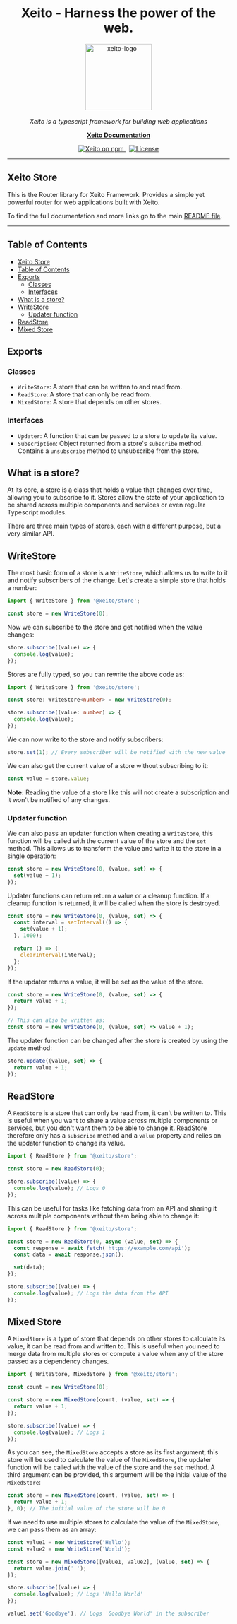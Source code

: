 <h1 align="center">Xeito - Harness the power of the web.</h1>

<p align="center">
  <img src="https://aerotoad.github.io/xeito-docs/images/logo_gradient.svg" alt="xeito-logo" width="150px" height="150px"/>
  <br><br>
  <i>Xeito is a typescript framework for building web applications</i>
  <br>
</p>

<p align="center">
  <a href="https://aerotoad.github.io/xeito-docs/"><strong>Xeito Documentation</strong></a>
  <br>
</p>

<p align="center">
  <a href="https://www.npmjs.com/@xeito/core">
    <img src="https://img.shields.io/npm/v/@xeito/core.svg?logo=npm&logoColor=fff&label=NPM+package&color=f59e0b" alt="Xeito on npm" />
  </a>
  &nbsp;
  <a href="https://github.com/aerotoad/xeito/blob/main/LICENSE">
    <img src="https://img.shields.io/github/license/aerotoad/xeito" alt="License" />
  </a>
</p>

<hr>

## Xeito Store

This is the Router library for Xeito Framework.
Provides a simple yet powerful router for web applications built with Xeito.

To find the full documentation and more links go to the main [README file](https://github.com/aerotoad/xeito).

<hr>

## Table of Contents
- [Xeito Store](#xeito-store)
- [Table of Contents](#table-of-contents)
- [Exports](#exports)
  - [Classes](#classes)
  - [Interfaces](#interfaces)
- [What is a store?](#what-is-a-store)
- [WriteStore](#writestore)
  - [Updater function](#updater-function)
- [ReadStore](#readstore)
- [Mixed Store](#mixed-store)

## Exports

### Classes
- `WriteStore`: A store that can be written to and read from.
- `ReadStore`: A store that can only be read from.
- `MixedStore`: A store that depends on other stores.

### Interfaces
- `Updater`: A function that can be passed to a store to update its value.
- `Subscription`: Object returned from a store's `subscribe` method. Contains a `unsubscribe` method to unsubscribe from the store.

## What is a store?

At its core, a store is a class that holds a value that changes over time, allowing you to subscribe to it.
Stores allow the state of your application to be shared across multiple components and services or even regular Typescript modules.

There are three main types of stores, each with a different purpose, but a very similar API.

## WriteStore

The most basic form of a store is a `WriteStore`, which allows us to write to it and notify subscribers of the change.
Let's create a simple store that holds a number:

```typescript
import { WriteStore } from '@xeito/store';

const store = new WriteStore(0);
```

Now we can subscribe to the store and get notified when the value changes:

```typescript
store.subscribe((value) => {
  console.log(value);
});
```
Stores are fully typed, so you can rewrite the above code as:

```typescript
import { WriteStore } from '@xeito/store';

const store: WriteStore<number> = new WriteStore(0);

store.subscribe((value: number) => {
  console.log(value);
});
```

We can now write to the store and notify subscribers:

```typescript
store.set(1); // Every subscriber will be notified with the new value
```

We can also get the current value of a store without subscribing to it:

```typescript
const value = store.value;
```
__Note:__ Reading the value of a store like this will not create a subscription and it won't be notified of any changes.

### Updater function

We can also pass an updater function when creating a `WriteStore`, this function will be called with the current value of the store and the `set` method. This allows us to transform the value and write it to the store in a single operation:

```typescript
const store = new WriteStore(0, (value, set) => {
  set(value + 1);
});
```
Updater functions can return return a value or a cleanup function.
If a cleanup function is returned, it will be called when the store is destroyed.

```typescript
const store = new WriteStore(0, (value, set) => {
  const interval = setInterval(() => {
    set(value + 1);
  }, 1000);

  return () => {
    clearInterval(interval);
  };
});
```
If the updater returns a value, it will be set as the value of the store.

```typescript
const store = new WriteStore(0, (value, set) => {
  return value + 1;
});

// This can also be written as:
const store = new WriteStore(0, (value, set) => value + 1);
```

The updater function can be changed after the store is created by using the `update` method:

```typescript
store.update((value, set) => {
  return value + 1;
});
```

## ReadStore

A `ReadStore` is a store that can only be read from, it can't be written to.
This is useful when you want to share a value across multiple components or services, but you don't want them to be able to change it. ReadStore therefore only has a `subscribe` method and a `value` property and relies on the updater function to change its value.

```typescript
import { ReadStore } from '@xeito/store';

const store = new ReadStore(0);

store.subscribe((value) => {
  console.log(value); // Logs 0
});
```
This can be useful for tasks like fetching data from an API and sharing it across multiple components without them being able to change it:

```typescript
import { ReadStore } from '@xeito/store';

const store = new ReadStore(0, async (value, set) => {
  const response = await fetch('https://example.com/api');
  const data = await response.json();

  set(data);
});

store.subscribe((value) => {
  console.log(value); // Logs the data from the API
});
```

## Mixed Store

A `MixedStore` is a type of store that depends on other stores to calculate its value, it can be read from and written to.
This is useful when you need to merge data from multiple stores or compute a value when any of the store passed as a dependency changes.

```typescript
import { WriteStore, MixedStore } from '@xeito/store';

const count = new WriteStore(0);

const store = new MixedStore(count, (value, set) => {
  return value + 1;
});

store.subscribe((value) => {
  console.log(value); // Logs 1
});
```

As you can see, the `MixedStore` accepts a store as its first argument, this store will be used to calculate the value of the `MixedStore`, the updater function will be called with the value of the store and the `set` method.
A third argument can be provided, this argument will be the initial value of the `MixedStore`:

```typescript
const store = new MixedStore(count, (value, set) => {
  return value + 1;
}, 0); // The initial value of the store will be 0
```

If we need to use multiple stores to calculate the value of the `MixedStore`, we can pass them as an array:

```typescript
const value1 = new WriteStore('Hello');
const value2 = new WriteStore('World');

const store = new MixedStore([value1, value2], (value, set) => {
  return value.join(' ');
});

store.subscribe((value) => {
  console.log(value); // Logs 'Hello World'
});

value1.set('Goodbye'); // Logs 'Goodbye World' in the subscriber
```